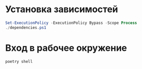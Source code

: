 # Установка зависимостей
```powershell
Set-ExecutionPolicy -ExecutionPolicy Bypass -Scope Process
./dependencies.ps1
```
# Вход в рабочее окружение
```commandline
poetry shell
```
